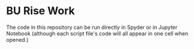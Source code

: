 # BU Rise Work

The code in this repository can be run directly in Spyder or in Jupyter Notebook (although each script file's code will all appear in one cell when opened.)


